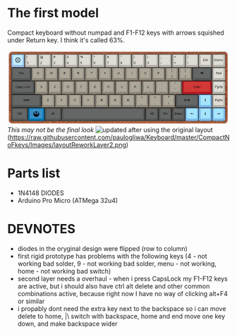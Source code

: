 # The first model

Compact keyboard without numpad and F1-F12 keys with arrows squished under Return key. I think it's called 63%.

![visual](https://raw.githubusercontent.com/paulogliwa/Keyboard/master/CompactNoFkeys/Images/RoughVisualisation.jpg)   
*This may not be the final look*
![updated after using the original layout](https://raw.githubusercontent.com/paulogliwa/Keyboard/master/CompactNoFkeys/Images/layoutRework.jpg)  (https://raw.githubusercontent.com/paulogliwa/Keyboard/master/CompactNoFkeys/Images/layoutReworkLayer2.png)  

# Parts list
+ 1N4148 DIODES
+ Arduino Pro Micro (ATMega 32u4)

# DEVNOTES
+ diodes in the oryginal design were flipped (row to column)
+ first rigid prototype has problems with the following keys (4 - not working bad solder, 9 - not working bad solder, menu - not working, home - not working bad switch)
+ second layer needs a overhaul - when i press CapsLock my F1-F12 keys are active, but i should also have ctrl alt delete and other common combinations active, because right now I have no way of clicking alt+F4 or similar
+ i propably dont need the extra key next to the backspace so i can move delete to home, |\ switch with backspace, home and end move one key down, and make backspace wider 